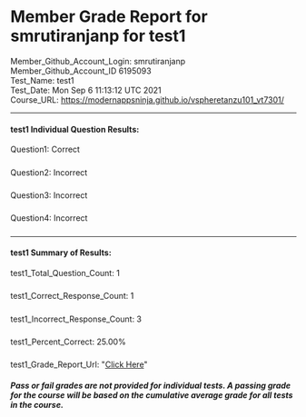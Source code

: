 # Member Grade Report for smrutiranjanp for test1  
   
Member_Github_Account_Login: smrutiranjanp  
Member_Github_Account_ID 6195093  
Test_Name: test1  
Test_Date: Mon Sep  6 11:13:12 UTC 2021  
Course_URL: https://modernappsninja.github.io/vspheretanzu101_vt7301/  
   
---  
#### test1 Individual Question Results:  
Question1: Correct  
#####  
Question2: Incorrect  
#####  
Question3: Incorrect  
#####  
Question4: Incorrect  
#####  
---  
#### test1 Summary of Results:  
test1_Total_Question_Count: 1  
#####  
test1_Correct_Response_Count: 1  
#####  
test1_Incorrect_Response_Count: 3  
#####  
test1_Percent_Correct: 25.00%  
#####  
test1_Grade_Report_Url: "[Click Here](https://github.com/modernappsninjas/smrutiranjanp/blob/main/static/userdata/courses/vspheretanzu101_vt7301/grade_report.pr1292.test1.md)"
##### Pass or fail grades are not provided for individual tests. A passing grade for the course will be based on the cumulative average grade for all tests in the course.  
